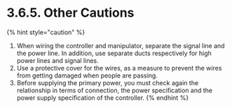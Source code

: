﻿# 3.6.5. Other Cautions 

{% hint style="caution" %}
1. When wiring the controller and manipulator, separate the signal line and the power line.
In addition, use separate ducts respectively for high power lines and signal lines.
2. Use a protective cover for the wires, as a measure to prevent the wires from getting damaged when people are passing.
3. Before supplying the primary power, you must check again the relationship in terms of connection, the power specification and the power supply specification of the controller.
{% endhint %}

